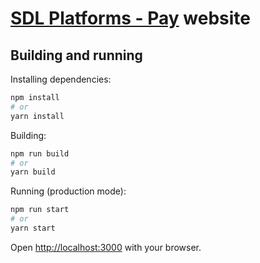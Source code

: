 # [SDL Platforms - Pay](https://pay.sdlplatforms.com) website

## Building and running

Installing dependencies:

```sh
npm install
# or
yarn install
```

Building:

```sh
npm run build
# or
yarn build
```

Running (production mode):

```sh
npm run start
# or
yarn start
```

Open [http://localhost:3000](http://localhost:3000) with your browser.
